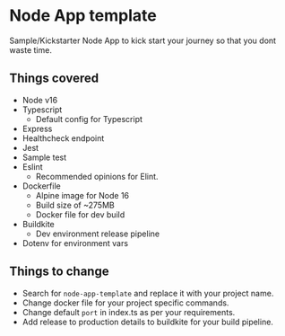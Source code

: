 # Node App template
Sample/Kickstarter Node App to kick start your journey so that you dont waste time.

## Things covered
- Node v16
- Typescript
    - Default config for Typescript
- Express
- Healthcheck endpoint
- Jest
- Sample test
- Eslint
    - Recommended opinions for Elint.
- Dockerfile
    - Alpine image for Node 16 
    - Build size of ~275MB
    - Docker file for dev build
- Buildkite
    - Dev environment release pipeline
- Dotenv for environment vars

## Things to change
- Search for `node-app-template` and replace it with your project name.
- Change docker file for your project specific commands.
- Change default `port` in index.ts as per your requirements.
- Add release to production details to buildkite for your build pipeline.
